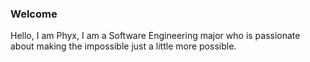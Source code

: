 ### Welcome 

Hello, I am Phyx, I am a Software Engineering major who is passionate about making the impossible just a little more possible. 


